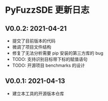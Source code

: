 # PyFuzzSDE 更新日志

## V0.0.2: 2021-04-21
- 提交了目前版本的代码
- 微调了项目文件结构
- 修复了无法分析需要 pip 安装的第三方库的 bug
- TODO: 支持识别目标带下标的赋值语句
- TODO: 开源项目 benchmarks 的设计

## V0.0.1: 2021-04-13

- 建立本工具的开源版本仓库
